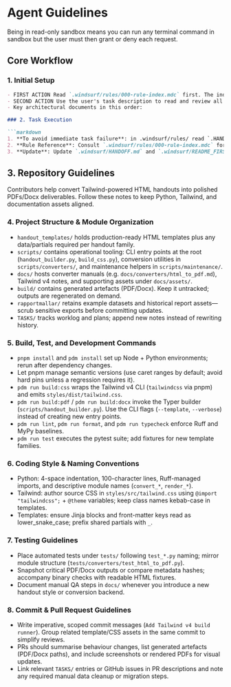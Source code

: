 # Agent Guidelines

Being in read-only sandbox means you can run any terminal command in sandbox but the user must then grant or deny each request.

## Core Workflow

### 1. Initial Setup

```markdown
- FIRST ACTION Read `.windsurf/rules/000-rule-index.mdc` first. The index contains onboard instructions for all services and project rules and standards.
- SECOND ACTION Use the user's task description to read and review all rule files related to the task at hand.
- Key architectural documents in this order:

### 2. Task Execution

```markdown
1. **To avoid immediate task failure**: in .windsurf/rules/ read `.HANDOFF.md` and README_FIRST.md` for **critical** cross-service task context.
2. **Rule Reference**: Consult `.windsurf/rules/000-rule-index.mdc` for relevant rules. If `.windsurf/rules/000-rule-index.mdc` does not exist or is not up to date, create and/or update it.
3. **Update**: Update `.windsurf/HANDOFF.md` and `.windsurf/README_FIRST.md` with any new information.
```

## 3. Repository Guidelines

Contributors help convert Tailwind-powered HTML handouts into polished PDFs/Docx deliverables. Follow these notes to keep Python, Tailwind, and documentation assets aligned.

### 4. Project Structure & Module Organization

- `handout_templates/` holds production-ready HTML templates plus any data/partials required per handout family.
- `scripts/` contains operational tooling: CLI entry points at the root (`handout_builder.py`, `build_css.py`), conversion utilities in `scripts/converters/`, and maintenance helpers in `scripts/maintenance/`.
- `docs/` hosts converter manuals (e.g. `docs/converters/html_to_pdf.md`), Tailwind v4 notes, and supporting assets under `docs/assets/`.
- `build/` contains generated artefacts (PDF/Docx). Keep it untracked; outputs are regenerated on demand.
- `rapportmallar/` retains example datasets and historical report assets—scrub sensitive exports before committing updates.
- `TASKS/` tracks worklog and plans; append new notes instead of rewriting history.

### 5. Build, Test, and Development Commands

- `pnpm install` and `pdm install` set up Node + Python environments; rerun after dependency changes.
- Let pnpm manage semantic versions (use caret ranges by default; avoid hard pins unless a regression requires it).
- `pdm run build:css` wraps the Tailwind v4 CLI (`tailwindcss` via pnpm) and emits `styles/dist/tailwind.css`.
- `pdm run build:pdf` / `pdm run build:docx` invoke the Typer builder (`scripts/handout_builder.py`). Use the CLI flags (`--template`, `--verbose`) instead of creating new entry points.
- `pdm run lint`, `pdm run format`, and `pdm run typecheck` enforce Ruff and MyPy baselines.
- `pdm run test` executes the pytest suite; add fixtures for new template families.

### 6. Coding Style & Naming Conventions

- Python: 4-space indentation, 100-character lines, Ruff-managed imports, and descriptive module names (`convert_*`, `render_*`).
- Tailwind: author source CSS in `styles/src/tailwind.css` using `@import "tailwindcss";` + `@theme` variables; keep class names kebab-case in templates.
- Templates: ensure Jinja blocks and front-matter keys read as lower_snake_case; prefix shared partials with `_`.

### 7. Testing Guidelines

- Place automated tests under `tests/` following `test_*.py` naming; mirror module structure (`tests/converters/test_html_to_pdf.py`).
- Snapshot critical PDF/Docx outputs or compare metadata hashes; accompany binary checks with readable HTML fixtures.
- Document manual QA steps in `docs/` whenever you introduce a new handout style or conversion backend.

### 8. Commit & Pull Request Guidelines

- Write imperative, scoped commit messages (`Add Tailwind v4 build runner`). Group related template/CSS assets in the same commit to simplify reviews.
- PRs should summarise behaviour changes, list generated artefacts (PDF/Docx paths), and include screenshots or rendered PDFs for visual updates.
- Link relevant `TASKS/` entries or GitHub issues in PR descriptions and note any required manual data cleanup or migration steps.
